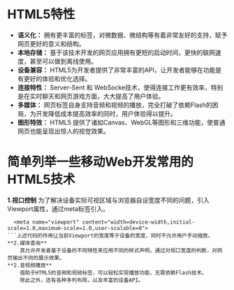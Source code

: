 # HTML5特性
- **语义化：** 拥有更丰富的标签，对微数据、微结构等有着非常友好的支持，赋予网页更好的意义和结构。
- **本地存储：** 基于该技术开发的网页应用拥有更短的启动时间，更快的联网速度，甚至可以做到离线使用。
- **设备兼容：** HTML5为开发者提供了非常丰富的API，让开发者能够在功能是有更好的体验和优化选择。
- **连接特性：** Server-Sent 和 WebSocke技术，使得连接工作更有效率，特别是在实时聊天和网页游戏方面，大大提高了用户体验。
- **多媒体：** 网页标签自身支持音频和视频的播放，完全打破了依赖Flash的困局，为开发降低成本提高效率的同时，用户体验得以提升。
- **图形特效：** HTML5 提供了诸如Canvas、WebGL等图形和三维功能，使普通网页也能呈现出惊人的视觉效果。

# 简单列举一些移动Web开发常用的HTML5技术
**1.视口控制**
    为了解决设备实际可视区域与浏览器自设宽度不同的问题，引入Viewport属性，通过meta标签引入。
```
  <meta name="viewport" content="width=device-width,initial-scale=1.0,maximum-scale=1.0,user-scalable=0">
```上述代码的作用让当前Viewport的宽度等于设备的宽度，同时不允许用户手动缩放。
**2.媒体查询**
    其允许开发者基于设备的不同特性来应用不同的样式声明，通过对视口宽度的判断，对网页输出不同的展示效果。
**2.音视频播放**
    借助于HTML5的音频和视频标签，可以轻松实现播放功能，无需依赖Flash技术。
    除此之外，还有各种多列布局，以及丰富的设备API。


